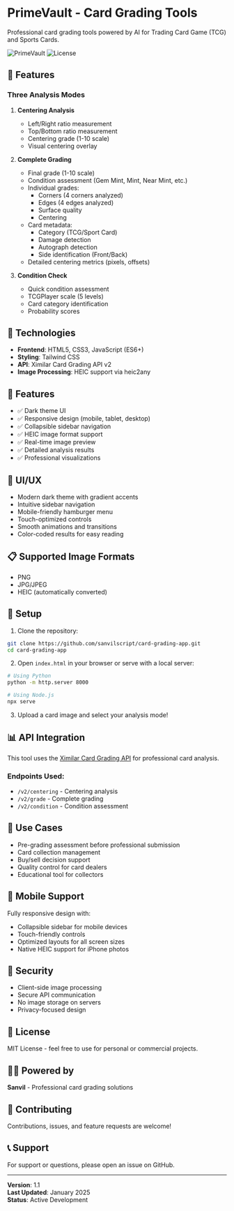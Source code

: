 # PrimeVault - Card Grading Tools

Professional card grading tools powered by AI for Trading Card Game (TCG) and Sports Cards.

![PrimeVault](https://img.shields.io/badge/version-1.1-blue)
![License](https://img.shields.io/badge/license-MIT-green)

## 🎯 Features

### Three Analysis Modes

1. **Centering Analysis**
   - Left/Right ratio measurement
   - Top/Bottom ratio measurement
   - Centering grade (1-10 scale)
   - Visual centering overlay

2. **Complete Grading**
   - Final grade (1-10 scale)
   - Condition assessment (Gem Mint, Mint, Near Mint, etc.)
   - Individual grades:
     - Corners (4 corners analyzed)
     - Edges (4 edges analyzed)
     - Surface quality
     - Centering
   - Card metadata:
     - Category (TCG/Sport Card)
     - Damage detection
     - Autograph detection
     - Side identification (Front/Back)
   - Detailed centering metrics (pixels, offsets)

3. **Condition Check**
   - Quick condition assessment
   - TCGPlayer scale (5 levels)
   - Card category identification
   - Probability scores

## 🚀 Technologies

- **Frontend**: HTML5, CSS3, JavaScript (ES6+)
- **Styling**: Tailwind CSS
- **API**: Ximilar Card Grading API v2
- **Image Processing**: HEIC support via heic2any

## 📱 Features

- ✅ Dark theme UI
- ✅ Responsive design (mobile, tablet, desktop)
- ✅ Collapsible sidebar navigation
- ✅ HEIC image format support
- ✅ Real-time image preview
- ✅ Detailed analysis results
- ✅ Professional visualizations

## 🎨 UI/UX

- Modern dark theme with gradient accents
- Intuitive sidebar navigation
- Mobile-friendly hamburger menu
- Touch-optimized controls
- Smooth animations and transitions
- Color-coded results for easy reading

## 📋 Supported Image Formats

- PNG
- JPG/JPEG
- HEIC (automatically converted)

## 🔧 Setup

1. Clone the repository:
```bash
git clone https://github.com/sanvilscript/card-grading-app.git
cd card-grading-app
```

2. Open `index.html` in your browser or serve with a local server:
```bash
# Using Python
python -m http.server 8000

# Using Node.js
npx serve
```

3. Upload a card image and select your analysis mode!

## 📊 API Integration

This tool uses the [Ximilar Card Grading API](https://docs.ximilar.com/collectibles/card-grading) for professional card analysis.

### Endpoints Used:
- `/v2/centering` - Centering analysis
- `/v2/grade` - Complete grading
- `/v2/condition` - Condition assessment

## 🎯 Use Cases

- Pre-grading assessment before professional submission
- Card collection management
- Buy/sell decision support
- Quality control for card dealers
- Educational tool for collectors

## 📱 Mobile Support

Fully responsive design with:
- Collapsible sidebar for mobile devices
- Touch-friendly controls
- Optimized layouts for all screen sizes
- Native HEIC support for iPhone photos

## 🔐 Security

- Client-side image processing
- Secure API communication
- No image storage on servers
- Privacy-focused design

## 📄 License

MIT License - feel free to use for personal or commercial projects.

## 👨‍💻 Powered by

**Sanvil** - Professional card grading solutions

## 🤝 Contributing

Contributions, issues, and feature requests are welcome!

## 📞 Support

For support or questions, please open an issue on GitHub.

---

**Version**: 1.1  
**Last Updated**: January 2025  
**Status**: Active Development
